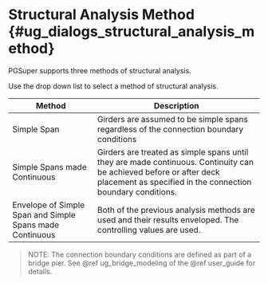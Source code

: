 Structural Analysis Method {#ug_dialogs_structural_analysis_method}
==============================================
PGSuper supports three methods of structural analysis.

Use the drop down list to select a method of structural analysis.

Method | Description
------|---------------
Simple Span | Girders are assumed to be simple spans regardless of the connection boundary conditions
Simple Spans made Continuous | Girders are treated as simple spans until they are made continuous. Continuity can be achieved before or after deck placement as specified in the connection boundary conditions.
Envelope of Simple Span and Simple Spans made Continuous | Both of the previous analysis methods are used and their results enveloped. The controlling values are used.
 
> NOTE: The connection boundary conditions are defined as part of a bridge pier. See @ref ug_bridge_modeling of the @ref user_guide for details.

